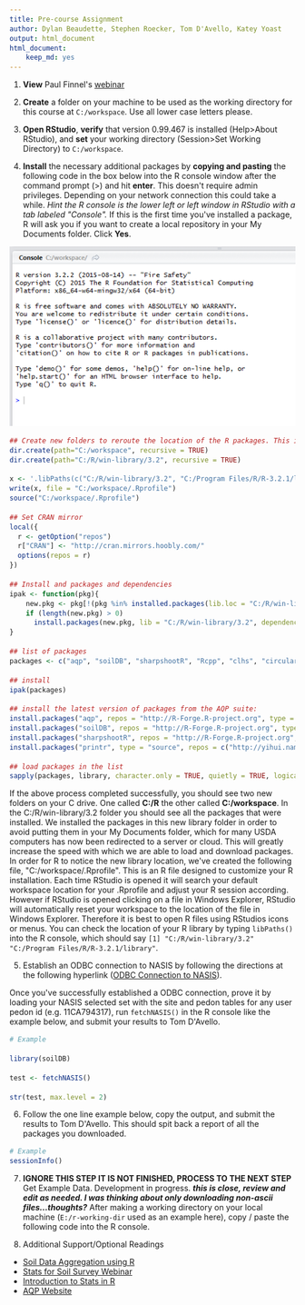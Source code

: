 ```yaml
---
title: Pre-course Assignment
author: Dylan Beaudette, Stephen Roecker, Tom D'Avello, Katey Yoast 
output: html_document
html_document:
    keep_md: yes
---
```


1. **View** Paul Finnel's [webinar](https://youtu.be/VcdowqknChQ)

2. **Create** a folder on your machine to be used as the working directory for this course at `C:/workspace`. Use all lower case letters please.

3. **Open RStudio**, **verify** that version 0.99.467 is installed (Help>About RStudio), and **set** your working directory (Session>Set Working Directory) to `C:/workspace`.

4. **Install** the necessary additional packages by **copying and pasting** the following code in the box below into the R console window after the command prompt (>) and hit **enter**. This doesn't require admin privileges. Depending on your network connection this could take a while. *Hint the R console is the lower left or left window in RStudio with a tab labeled "Console".* If this is the first time you've installed a package, R will ask you if you want to create a local repository in your My Documents folder. Click **Yes**.

![Console](figure/rconsole.png)  


```r
## Create new folders to reroute the location of the R packages. This is a work around for the problems caused by ITs file redirection of the My Documents folder. The .Rprofile file will inform RStudio were your packages are located each time it's opened.
dir.create(path="C:/workspace", recursive = TRUE)
dir.create(path="C:/R/win-library/3.2", recursive = TRUE)

x <- '.libPaths(c("C:/R/win-library/3.2", "C:/Program Files/R/R-3.2.1/library"))'
write(x, file = "C:/workspace/.Rprofile")
source("C:/workspace/.Rprofile")

## Set CRAN mirror
local({
  r <- getOption("repos")
  r["CRAN"] <- "http://cran.mirrors.hoobly.com/"
  options(repos = r)
})

## Install and packages and dependencies
ipak <- function(pkg){
    new.pkg <- pkg[!(pkg %in% installed.packages(lib.loc = "C:/R/win-library/3.2")[, "Package"])]
    if (length(new.pkg) > 0) 
      install.packages(new.pkg, lib = "C:/R/win-library/3.2", dependencies = TRUE)
}

## list of packages
packages <- c("aqp", "soilDB", "sharpshootR", "Rcpp", "clhs", "circular", "Rcmdr", "fBasics", "car", "rms", "randomForest", "rpart", "caret", "knitr", "markdown", "gdalUtils", "raster", "rgdal", "sp", "spatial", "shape", "shapefiles", "plyr", "dplyr", "reshape2", "httr", "cluster", "ape", "lattice", "latticeExtra", "ggplot2", "RColorBrewer", "plotrix", "rpart.plot")

## install
ipak(packages)

## install the latest version of packages from the AQP suite:
install.packages("aqp", repos = "http://R-Forge.R-project.org", type = "source", lib = "C:/R/win-library/3.2")
install.packages("soilDB", repos = "http://R-Forge.R-project.org", type = "source", lib = "C:/R/win-library/3.2")
install.packages("sharpshootR", repos = "http://R-Forge.R-project.org", type = "source", lib = "C:/R/win-library/3.2")
install.packages("printr", type = "source", repos = c("http://yihui.name/xran", "http://cran.rstudio.com"), lib = "C:/R/win-library/3.2")

## load packages in the list
sapply(packages, library, character.only = TRUE, quietly = TRUE, logical.return = TRUE)
```

If the above process completed successfully, you should see two new folders on your C drive. One called **C:/R** the other called **C:/workspace**. In the C:/R/win-library/3.2 folder you should see all the packages that were installed. We installed the packages in this new library folder in order to avoid putting them in your My Documents folder, which for many USDA computers has now been redirected to a server or cloud. This will greatly increase the speed with which we are able to load and download packages. In order for R to notice the new library location, we've created the following file, "C:/workspace/.Rprofile". This is an R file designed to customize your R installation. Each time RStudio is opened it will search your default workspace location for your .Rprofile and adjust your R session according. However if RStudio is opened clicking on a file in Windows Explorer, RStudio will automatically reset your workspace to the location of the file in Windows Explorer. Therefore it is best to open R files using RStudios icons or menus. You can check the location of your R library by typing `libPaths()` into the R console, which should say `[1] "C:/R/win-library/3.2" "C:/Program Files/R/R-3.2.1/library"`.

5. Establish an ODBC connection to NASIS by following the directions at the following hyperlink ([ODBC Connection to NASIS](https://r-forge.r-project.org/scm/viewvc.php/*checkout*/docs/soilDB/setup_local_nasis.html?root=aqp)).

Once you've successfully established a ODBC connection, prove it by loading your NASIS selected set with the site and pedon tables for any user pedon id (e.g. 11CA794317), run `fetchNASIS()` in the R console like the example below, and submit your results to Tom D'Avello.


```r
# Example

library(soilDB)

test <- fetchNASIS()

str(test, max.level = 2)
```

6. Follow the one line example below, copy the output, and submit the results to Tom D'Avello. This should spit back a report of all the packages you downloaded.


```r
# Example
sessionInfo()
```

7. **IGNORE THIS STEP IT IS NOT FINISHED, PROCESS TO THE NEXT STEP** Get Example Data. Development in progress. ***this is close, review and edit as needed. I was thinking about only downloading non-ascii files...thoughts?***
After making a working directory on your local machine (`E:/r-working-dir` used as an example here), copy / paste the following code into the R console.



8. Additional Support/Optional Readings
  - [Soil Data Aggregation using R](https://www.youtube.com/watch?v=wD9Y0Qpv5Tw)
  - [Stats for Soil Survey Webinar](https://www.youtube.com/watch?v=G5mFt9k37a4)
  - [Introduction to Stats in R](http://www.gardenersown.co.uk/Education/Lectures/R/index.htm#inputting_data)
  - [AQP Website](http://aqp.r-forge.r-project.org/)
